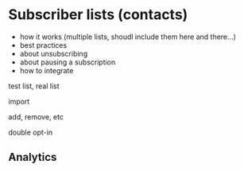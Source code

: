 # Subscriber lists (contacts)

 - how it works (multiple lists, shoudl include them here and there...)
 - best practices
 - about unsubscribing
 - about pausing a subscription
 - how to integrate


test list, real list

import

add, remove, etc

double opt-in


## Analytics


